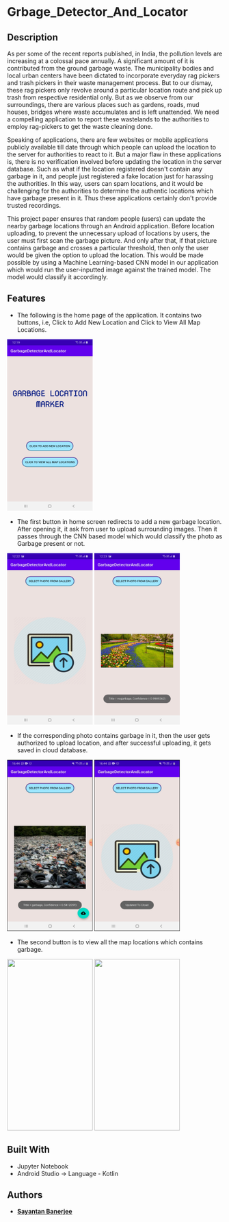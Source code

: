 # Grbage_Detector_And_Locator

## Description

As per some of the recent reports published, in India, the pollution levels are increasing at a colossal pace annually. A significant amount of it is contributed from the ground garbage waste. The municipality bodies and local urban centers have been dictated to incorporate everyday rag pickers and trash pickers in their waste management process. But to our dismay, these rag pickers only revolve around a particular location route and pick up trash from respective residential only. But as we observe from our surroundings, there are various places such as gardens, roads, mud houses, bridges where waste accumulates and is left unattended. We need a compelling application to report these wastelands to the authorities to employ rag-pickers to get the waste cleaning done.

Speaking of applications, there are few websites or mobile applications publicly available till date through which people can upload the location to the server for authorities to react to it. But a major flaw in these applications is, there is no verification involved before updating the location in the server database. Such as what if the location registered doesn't contain any garbage in it, and people just registered a fake location just for harassing the authorities. In this way, users can spam locations, and it would be challenging for the authorities to determine the authentic locations which have garbage present in it. Thus these applications certainly don't provide trusted recordings. 

This project paper ensures that random people (users) can update the nearby garbage locations through an Android application. Before location uploading, to prevent the unnecessary upload of locations by users, the user must first scan the garbage picture. And only after that, if that picture contains garbage and crosses a particular threshold, then only the user would be given the option to upload the location. This would be made possible by using a Machine Learning-based CNN model in our application which would run the user-inputted image against the trained model. The model would classify it accordingly.


## Features

* The following is the home page of the application. It contains two buttons, i.e, Click to Add New Location and Click to View All Map Locations.

<img src="screenshots/home.jpg" width="200" height ="400">

* The first button in home screen redirects to add a new garbage location. After opening it, it ask from user to upload surrounding images. Then it passes through the CNN based model which would classify the photo as Garbage present or not. 

<img src="screenshots/addone.jpg" width="200" height ="400">   <img src="screenshots/addtwo.jpg" width="200" height ="400">

* If the corresponding photo contains garbage in it, then the user gets authorized to upload location, and after successful uploading, it gets saved in cloud database.

<img src="screenshots/addthree.jpg" width="200" height ="400">   <img src="screenshots/addfour.jpg" width="200" height ="400">

* The second button is to view all the map locations which contains garbage.

<img src="screenshots/Screenshot_20200208-224242.jpg" width="200" height ="400">   <img src="screenshots/Screenshot_20200208-223628.jpg" width="200" height ="400">


## Built With

* Jupyter Notebook
* Android Studio -> Language - Kotlin

## Authors

* <a href="https://www.linkedin.com/in/sayantan-banerjee-iiitgwalior/">  **Sayantan Banerjee** </a>
